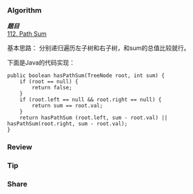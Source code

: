 ### Algorithm

 ***题目***  
[112. Path Sum](https://leetcode.com/problems/path-sum/) 

基本思路：
分别递归遍历左子树和右子树，和sum的总值比较就行。


下面是Java的代码实现：

```
public boolean hasPathSum(TreeNode root, int sum) {
    if (root == null) {
        return false;
    }
    if (root.left == null && root.right == null) {
        return sum == root.val;
    }
    return hasPathSum (root.left, sum - root.val) || hasPathSum(root.right, sum - root.val);
}
```

### Review

### Tip

### Share